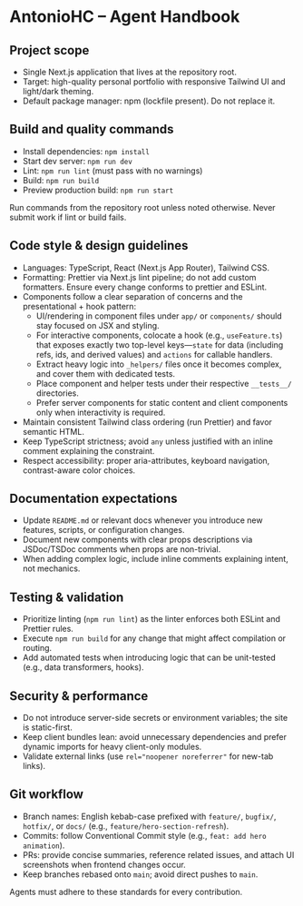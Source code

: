 # AntonioHC – Agent Handbook

## Project scope

- Single Next.js application that lives at the repository root.
- Target: high-quality personal portfolio with responsive Tailwind UI and light/dark theming.
- Default package manager: npm (lockfile present). Do not replace it.

## Build and quality commands

- Install dependencies: `npm install`
- Start dev server: `npm run dev`
- Lint: `npm run lint` (must pass with no warnings)
- Build: `npm run build`
- Preview production build: `npm run start`

Run commands from the repository root unless noted otherwise. Never submit work if lint or build fails.

## Code style & design guidelines

- Languages: TypeScript, React (Next.js App Router), Tailwind CSS.
- Formatting: Prettier via Next.js lint pipeline; do not add custom formatters. Ensure every change conforms to prettier and ESLint.
- Components follow a clear separation of concerns and the presentational + hook pattern:
  - UI/rendering in component files under `app/` or `components/` should stay focused on JSX and styling.
  - For interactive components, colocate a hook (e.g., `useFeature.ts`) that exposes exactly two top-level keys—`state` for data (including refs, ids, and derived values) and `actions` for callable handlers.
  - Extract heavy logic into `_helpers/` files once it becomes complex, and cover them with dedicated tests.
  - Place component and helper tests under their respective `__tests__/` directories.
  - Prefer server components for static content and client components only when interactivity is required.
- Maintain consistent Tailwind class ordering (run Prettier) and favor semantic HTML.
- Keep TypeScript strictness; avoid `any` unless justified with an inline comment explaining the constraint.
- Respect accessibility: proper aria-attributes, keyboard navigation, contrast-aware color choices.

## Documentation expectations

- Update `README.md` or relevant docs whenever you introduce new features, scripts, or configuration changes.
- Document new components with clear props descriptions via JSDoc/TSDoc comments when props are non-trivial.
- When adding complex logic, include inline comments explaining intent, not mechanics.

## Testing & validation

- Prioritize linting (`npm run lint`) as the linter enforces both ESLint and Prettier rules.
- Execute `npm run build` for any change that might affect compilation or routing.
- Add automated tests when introducing logic that can be unit-tested (e.g., data transformers, hooks).

## Security & performance

- Do not introduce server-side secrets or environment variables; the site is static-first.
- Keep client bundles lean: avoid unnecessary dependencies and prefer dynamic imports for heavy client-only modules.
- Validate external links (use `rel="noopener noreferrer"` for new-tab links).

## Git workflow

- Branch names: English kebab-case prefixed with `feature/`, `bugfix/`, `hotfix/`, or `docs/` (e.g., `feature/hero-section-refresh`).
- Commits: follow Conventional Commit style (e.g., `feat: add hero animation`).
- PRs: provide concise summaries, reference related issues, and attach UI screenshots when frontend changes occur.
- Keep branches rebased onto `main`; avoid direct pushes to `main`.

Agents must adhere to these standards for every contribution.

